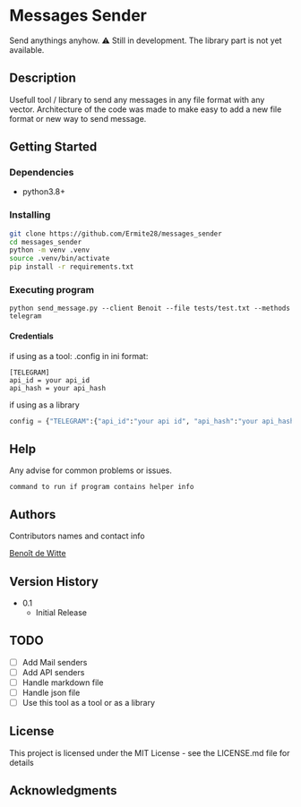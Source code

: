 # Messages Sender
Send anythings anyhow.
:warning:  Still in development. The library part is not yet available.

## Description
Usefull tool / library to send any messages in any file format with any vector.
Architecture of the code was made to make easy to add a new file format or new way to send message.

## Getting Started

### Dependencies
* python3.8+

### Installing
```bash
git clone https://github.com/Ermite28/messages_sender
cd messages_sender
python -m venv .venv
source .venv/bin/activate
pip install -r requirements.txt
```

### Executing program

```
python send_message.py --client Benoit --file tests/test.txt --methods telegram
```

#### Credentials
if using as a tool:
.config in ini format:
```ìni
[TELEGRAM]
api_id = your api_id
api_hash = your api_hash
```

if using as a library
```python
config = {"TELEGRAM":{"api_id":"your api id", "api_hash":"your api_hash"}} 
```

## Help

Any advise for common problems or issues.
```
command to run if program contains helper info
```

## Authors

Contributors names and contact info

[Benoît de Witte](https://www.linkedin.com/in/beno%C3%AEt-de-witte-05202b170/)

## Version History

* 0.1
    * Initial Release
## TODO

- [ ] Add Mail senders
- [ ] Add API senders
- [ ] Handle markdown file
- [ ] Handle json file
- [ ] Use this tool as a tool or as a library

## License

This project is licensed under the MIT License - see the LICENSE.md file for details

## Acknowledgments
